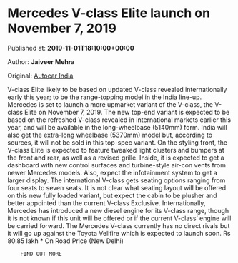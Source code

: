 
# Mercedes V-class Elite launch on November 7, 2019

Published at: **2019-11-01T18:10:00+00:00**

Author: **Jaiveer Mehra**

Original: [Autocar India](https://www.autocarindia.com/car-news/mercedes-v-class-elite-launch-on-november-7-2019-414728)

V-class Elite likely to be based on updated V-class revealed internationally early this year; to be the range-topping model in the India line-up.
Mercedes is set to launch a more upmarket variant of the V-class, the V-class Elite on November 7, 2019. The new top-end variant is expected to be based on the refreshed V-class revealed in international markets earlier this year, and will be available in the long-wheelbase (5140mm) form. India will also get the extra-long wheelbase (5370mm) model but, according to sources, it will not be sold in this top-spec variant.
On the styling front, the V-class Elite is expected to feature tweaked light clusters and bumpers at the front and rear, as well as a revised grille. Inside, it is expected to get a dashboard with new control surfaces and turbine-style air-con vents from newer Mercedes models. Also, expect the infotainment system to get a larger display.
The international V-class gets seating options ranging from four seats to seven seats. It is not clear what seating layout will be offered on this new fully loaded variant, but expect the cabin to be plusher and better appointed than the current V-class Exclusive.
Internationally, Mercedes has introduced a new diesel engine for its V-class range, though it is not known if this unit will be offered or if the current V-class’ engine will be carried forward.
The Mercedes V-class currently has no direct rivals but it will go up against the Toyota Vellfire which is expected to launch soon.
Rs 80.85 lakh * On Road Price (New Delhi)

        FIND OUT MORE
      
